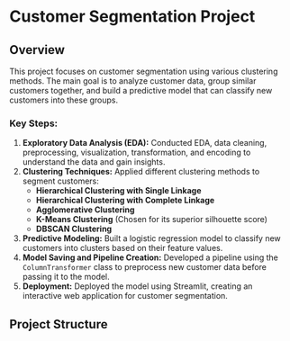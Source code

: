 # Customer Segmentation Project

## Overview
This project focuses on customer segmentation using various clustering methods. The main goal is to analyze customer data, group similar customers together, and build a predictive model that can classify new customers into these groups. 

### Key Steps:
1. **Exploratory Data Analysis (EDA):** Conducted EDA, data cleaning, preprocessing, visualization, transformation, and encoding to understand the data and gain insights.
2. **Clustering Techniques:** Applied different clustering methods to segment customers:
   - **Hierarchical Clustering with Single Linkage**
   - **Hierarchical Clustering with Complete Linkage**
   - **Agglomerative Clustering**
   - **K-Means Clustering** (Chosen for its superior silhouette score)
   - **DBSCAN Clustering**
3. **Predictive Modeling:** Built a logistic regression model to classify new customers into clusters based on their feature values.
4. **Model Saving and Pipeline Creation:** Developed a pipeline using the `ColumnTransformer` class to preprocess new customer data before passing it to the model.
5. **Deployment:** Deployed the model using Streamlit, creating an interactive web application for customer segmentation.

## Project Structure
